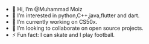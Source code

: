 - 👋 Hi, I’m @Muhammad Moiz
- 👀 I’m interested in python,C++,java,flutter and dart.
- 🌱 I’m currently working on CS50x.
- 💞️ I’m looking to collaborate on open source projects.
- ⚡ Fun fact: I can skate and I play football.

